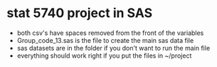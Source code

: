 # stat 5740 project in SAS
* both csv's have spaces removed from the front of the variables
* Group_code_13.sas is the file to create the main sas data file
* sas datasets are in the folder if you don't want to run the main file
* everything should work right if you put the files in ~/project
